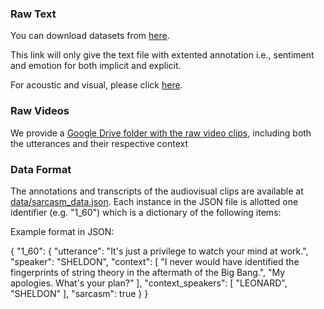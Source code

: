 ### Raw Text

You can download datasets from [here](https://drive.google.com/drive/folders/1dJZyCSm80UZFHwbBRRg89njTDOwPkWa8?usp=sharing).

This link will only give the text file with extented annotation i.e., sentiment and emotion for both implicit and explicit.


For acoustic and visual, please click [here](https://drive.google.com/file/d/1i9ixalVcXskA5_BkNnbR60sqJqvGyi6E/view).


### Raw Videos
We provide a [Google Drive folder with the raw video clips](https://drive.google.com/file/d/1i9ixalVcXskA5_BkNnbR60sqJqvGyi6E/view), including both the utterances and their respective context

### Data Format
The annotations and transcripts of the audiovisual clips are available at [data/sarcasm_data.json](https://github.com/DushyantChauhan/ACL-2020-MUStARD-Extension/blob/main/data/sarcasm_data.json). Each instance in the JSON file is allotted one identifier (e.g. "1_60") which is a dictionary of the following items:

Example format in JSON:

{
  "1_60": {
    "utterance": "It's just a privilege to watch your mind at work.",
    "speaker": "SHELDON",
    "context": [
      "I never would have identified the fingerprints of string theory in the aftermath of the Big Bang.",
      "My apologies. What's your plan?"
    ],
    "context_speakers": [
      "LEONARD",
      "SHELDON"
    ],
    "sarcasm": true
  }
}
